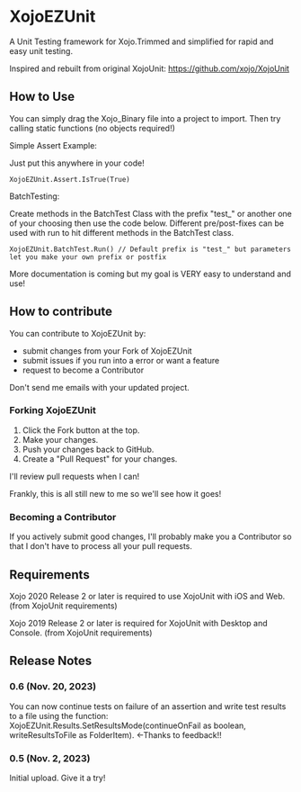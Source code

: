 XojoEZUnit
========

A Unit Testing framework for Xojo.Trimmed and simplified for rapid and easy unit testing.

Inspired and rebuilt from original XojoUnit: https://github.com/xojo/XojoUnit

## How to Use

You can simply drag the Xojo_Binary file into a project to import. Then try calling static functions (no objects required!)

Simple Assert Example:

Just put this anywhere in your code!
```
XojoEZUnit.Assert.IsTrue(True)
```

BatchTesting:

Create methods in the BatchTest Class with the prefix "test_" or another one of your choosing then use the code below.
Different pre/post-fixes can be used with run to hit different methods in the BatchTest class. 
```
XojoEZUnit.BatchTest.Run() // Default prefix is "test_" but parameters let you make your own prefix or postfix
```
More documentation is coming but my goal is VERY easy to understand and use!

## How to contribute

You can contribute to XojoEZUnit by:

- submit changes from your Fork of XojoEZUnit
- submit issues if you run into a error or want a feature
- request to become a Contributor

Don't send me emails with your updated project.

### Forking XojoEZUnit

1. Click the Fork button at the top.
2. Make your changes.
3. Push your changes back to GitHub.
4. Create a "Pull Request" for your changes.

I'll review pull requests when I can!

Frankly, this is all still new to me so we'll see how it goes!

### Becoming a Contributor

If you actively submit good changes, I'll probably make you a Contributor so that I don't have to process all your pull requests.

## Requirements

Xojo 2020 Release 2 or later is required to use XojoUnit with iOS and Web. (from XojoUnit requirements)

Xojo 2019 Release 2 or later is required for XojoUnit with Desktop and Console. (from XojoUnit requirements)

## Release Notes

### 0.6 (Nov. 20, 2023)
You can now continue tests on failure of an assertion and write test results to a file using the function:
XojoEZUnit.Results.SetResultsMode(continueOnFail as boolean, writeResultsToFile as FolderItem). <-Thanks to feedback!!

### 0.5 (Nov. 2, 2023)
Initial upload. Give it a try!




